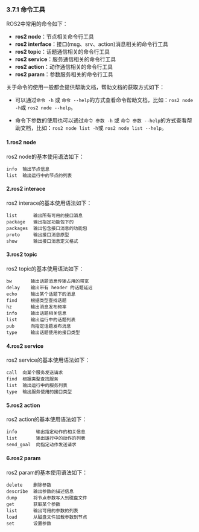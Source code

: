 ### 3.7.1 命令工具

ROS2中常用的命令如下：

* **ros2 node**：节点相关命令行工具
* **ros2 interface**：接口\(msg、srv、action\)消息相关的命令行工具
* **ros2 topic**：话题通信相关的命令行工具
* **ros2 service**：服务通信相关的命令行工具
* **ros2 action**：动作通信相关的命令行工具
* **ros2 param**：参数服务相关的命令行工具

关于命令的使用一般都会提供帮助文档，帮助文档的获取方式如下：

* 可以通过`命令 -h` 或 `命令 --help`的方式查看命令帮助文档，比如：`ros2 node -h`或 `ros2 node --help`。

* 命令下参数的使用也可以通过`命令 参数 -h` 或 `命令 参数 --help`的方式查看帮助文档，比如：`ros2 node list -h`或 `ros2 node list --help`。

#### 1.ros2 node

ros2 node的基本使用语法如下：

```
info  输出节点信息
list  输出运行中的节点的列表
```

#### 2.ros2 interace

ros2 interace的基本使用语法如下：

```
list      输出所有可用的接口消息
package   输出指定功能包下的
packages  输出包含接口消息的功能包
proto     输出接口消息原型
show      输出接口消息定义格式
```

#### 3.ros2 topic

ros2 topic的基本使用语法如下：

```
bw       输出话题消息传输占用的带宽
delay    输出带有 header 的话题延迟
echo     输出某个话题下的消息
find     根据类型查找话题
hz       输出消息发布频率
info     输出话题相关信息
list     输出运行中的话题列表
pub      向指定话题发布消息
type     输出话题使用的接口类型
```

#### 4.ros2 service

ros2 service的基本使用语法如下：

```
call  向某个服务发送请求
find  根据类型查找服务
list  输出运行中的服务列表
type  输出服务使用的接口类型
```

#### 5.ros2 action

ros2 action的基本使用语法如下：

```
info       输出指定动作的相关信息
list       输出运行中的动作的列表
send_goal  向指定动作发送请求
```

#### 6.ros2 param

ros2 param的基本使用语法如下：

```
delete    删除参数
describe  输出参数的描述信息
dump      将节点参数写入到磁盘文件
get       获取某个参数
list      输出可用的参数的列表
load      从磁盘文件加载参数到节点
set       设置参数
```



